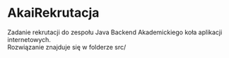 # AkaiRekrutacja
Zadanie rekrutacji do zespołu Java Backend Akademickiego koła aplikacji internetowych.
</br> Rozwiązanie znajduje się w folderze src/
